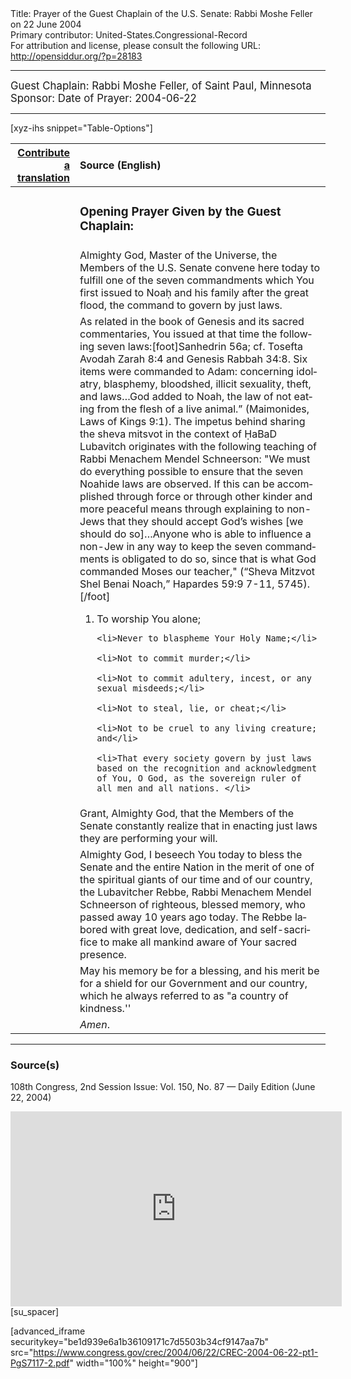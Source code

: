 <html>
<head></head>
<body>
Title: Prayer of the Guest Chaplain of the U.S. Senate: Rabbi Moshe Feller on 22 June 2004<br />
Primary contributor: United-States.Congressional-Record<br />
For attribution and license, please consult the following URL: <a href="http://opensiddur.org/?p=28183">http://opensiddur.org/?p=28183</a>
<p />
<hr />

<div class="english" lang="en" style="font-size:1.2em;">
Guest Chaplain: Rabbi Moshe Feller, of Saint Paul, Minnesota
Sponsor: 
Date of Prayer: 2004-06-22
</div>

<hr />

[xyz-ihs snippet="Table-Options"]<table style="margin-left: auto; margin-right: auto;" class="draggable">
<thead><tr><th id="x" style="text-align: right;"><a href="/contributing/upload/">Contribute a translation</a></th><th style="text-align: left;">Source (English)</th></tr></thead>
<tbody>
<tr><td style="vertical-align:top;">
<div class="liturgy" lang="he">

</span></div></td>
 
<td style="vertical-align:top;">
<div class="english" lang="en">
<h3>Opening Prayer Given by the Guest Chaplain:</h3>
</div></td></tr>

<tr><td style="vertical-align:top;">
<div class="liturgy" lang="he">

</span></div></td>
 
<td style="vertical-align:top;">
<div class="english" lang="en">
Almighty God, 
Master of the Universe, 
the Members of the U.S. Senate 
convene here today 
to fulfill one of the seven commandments 
which You first issued to Noaḥ and his family 
after the great flood, 
the command to govern by just laws.
</div></td></tr>


<tr><td style="vertical-align:top;">
<div class="liturgy" lang="he">

</span></div></td>
 
<td style="vertical-align:top;">
<div class="english" lang="en">
As related in the book of Genesis 
and its sacred commentaries, 
You issued at that time the following seven laws:[foot]Sanhedrin 56a; cf. Tosefta Avodah Zarah 8:4 and Genesis Rabbah 34:8. Six items were commanded to Adam: concerning idolatry, blasphemy, bloodshed, illicit sexuality, theft, and laws…God added to Noah, the law of not eating from the flesh of a live animal.” (Maimonides, Laws of Kings 9:1). The impetus behind sharing the sheva mitsvot in the context of ḤaBaD Lubavitch originates with the following teaching of Rabbi Menachem Mendel Schneerson: "We must do everything possible to ensure that the seven Noahide laws are observed. If this can be accomplished through force or through other kinder and more peaceful means through explaining to non-Jews that they should accept God’s wishes [we should do so]…Anyone who is able to influence a non-Jew in any way to keep the seven commandments is obligated to do so, since that is what God commanded Moses our teacher," (“Sheva Mitzvot Shel Benai Noach,” Hapardes 59:9 7-11, 5745).[/foot]&nbsp;

<ol>
    <li>To worship You alone;</li>
  
    <li>Never to blaspheme Your Holy Name;</li>
  
    <li>Not to commit murder;</li>
  
    <li>Not to commit adultery, incest, or any sexual misdeeds;</li>
  
    <li>Not to steal, lie, or cheat;</li>
  
    <li>Not to be cruel to any living creature; and</li>
  
    <li>That every society govern by just laws based on the recognition and acknowledgment of You, O God, as the sovereign ruler of all men and all nations. </li>
</ol>
</div></td></tr>


<tr><td style="vertical-align:top;">
<div class="liturgy" lang="he">

</span></div></td>
 
<td style="vertical-align:top;">
<div class="english" lang="en">
Grant, Almighty God, 
that the Members of the Senate 
constantly realize 
that in enacting just laws 
they are performing your will.
</div></td></tr>


<tr><td style="vertical-align:top;">
<div class="liturgy" lang="he">

</span></div></td>
 
<td style="vertical-align:top;">
<div class="english" lang="en">
Almighty God, 
I beseech You today 
to bless the Senate 
and the entire Nation 
in the merit of one of the spiritual giants 
of our time and of our country, 
the Lubavitcher Rebbe, 
Rabbi Menachem Mendel Schneerson of righteous, blessed memory, 
who passed away 10 years ago today. 
The Rebbe labored 
with great love, 
dedication, 
and self-sacrifice 
to make all mankind aware of Your sacred presence.
</div></td></tr>


<tr><td style="vertical-align:top;">
<div class="liturgy" lang="he">

</span></div></td>
 
<td style="vertical-align:top;">
<div class="english" lang="en">
May his memory be for a blessing, 
and his merit be for a shield 
for our Government and our country, 
which he always referred to as 
"a country of kindness.''
</div></td></tr>


<tr><td style="vertical-align:top;">
<div class="liturgy" lang="he">

</span></div></td>
 
<td style="vertical-align:top;">
<div class="english" lang="en">
<em>Amen</em>.
</div></td></tr>
</tbody></table>

<hr />

<h3>Source(s)</h3>

108th Congress, 2nd Session
Issue: Vol. 150, No. 87 — Daily Edition (June 22, 2004)

<iframe width=530 height=312 src='https://www.c-span.org/video/standalone/?c4507342/user-clip-rabbi-moshe-feller-saint-paul-mn-2004-senate' allowfullscreen='allowfullscreen' frameborder=0></iframe>[su_spacer]

[advanced_iframe securitykey="be1d939e6a1b36109171c7d5503b34cf9147aa7b" src="https://www.congress.gov/crec/2004/06/22/CREC-2004-06-22-pt1-PgS7117-2.pdf" width="100%" height="900"]
</body>
</html>